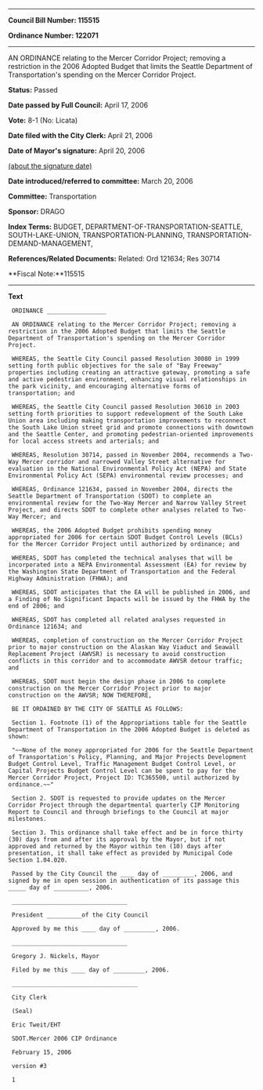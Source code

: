 

********

**Council Bill Number: 115515**
   
**Ordinance Number: 122071**
********

 AN ORDINANCE relating to the Mercer Corridor Project; removing a restriction in the 2006 Adopted Budget that limits the Seattle Department of Transportation's spending on the Mercer Corridor Project.

**Status:** Passed
   
**Date passed by Full Council:** April 17, 2006
   
**Vote:** 8-1 (No: Licata)
   
**Date filed with the City Clerk:** April 21, 2006
   
**Date of Mayor's signature:** April 20, 2006
   
[(about the signature date)](/~public/approvaldate.htm)
   
   
   
**Date introduced/referred to committee:** March 20, 2006
   
**Committee:** Transportation
   
**Sponsor:** DRAGO
   
   
**Index Terms:** BUDGET, DEPARTMENT-OF-TRANSPORTATION-SEATTLE, SOUTH-LAKE-UNION, TRANSPORTATION-PLANNING, TRANSPORTATION-DEMAND-MANAGEMENT,

**References/Related Documents:** Related: Ord 121634; Res 30714

**Fiscal Note:**115515

********

**Text**
   
```
 ORDINANCE _________________

 AN ORDINANCE relating to the Mercer Corridor Project; removing a restriction in the 2006 Adopted Budget that limits the Seattle Department of Transportation's spending on the Mercer Corridor Project.

 WHEREAS, the Seattle City Council passed Resolution 30080 in 1999 setting forth public objectives for the sale of "Bay Freeway" properties including creating an attractive gateway, promoting a safe and active pedestrian environment, enhancing visual relationships in the park vicinity, and encouraging alternative forms of transportation; and

 WHEREAS, the Seattle City Council passed Resolution 30610 in 2003 setting forth priorities to support redevelopment of the South Lake Union area including making transportation improvements to reconnect the South Lake Union street grid and promote connections with downtown and the Seattle Center, and promoting pedestrian-oriented improvements for local access streets and arterials; and

 WHEREAS, Resolution 30714, passed in November 2004, recommends a Two- Way Mercer corridor and narrowed Valley Street alternative for evaluation in the National Environmental Policy Act (NEPA) and State Environmental Policy Act (SEPA) environmental review processes; and

 WHEREAS, Ordinance 121634, passed in November 2004, directs the Seattle Department of Transportation (SDOT) to complete an environmental review for the Two-Way Mercer and Narrow Valley Street Project, and directs SDOT to complete other analyses related to Two- Way Mercer; and

 WHEREAS, the 2006 Adopted Budget prohibits spending money appropriated for 2006 for certain SDOT Budget Control Levels (BCLs) for the Mercer Corridor Project until authorized by ordinance; and

 WHEREAS, SDOT has completed the technical analyses that will be incorporated into a NEPA Environmental Assessment (EA) for review by the Washington State Department of Transportation and the Federal Highway Administration (FHWA); and

 WHEREAS, SDOT anticipates that the EA will be published in 2006, and a Finding of No Significant Impacts will be issued by the FHWA by the end of 2006; and

 WHEREAS, SDOT has completed all related analyses requested in Ordinance 121634; and

 WHEREAS, completion of construction on the Mercer Corridor Project prior to major construction on the Alaskan Way Viaduct and Seawall Replacement Project (AWVSR) is necessary to avoid construction conflicts in this corridor and to accommodate AWVSR detour traffic; and

 WHEREAS, SDOT must begin the design phase in 2006 to complete construction on the Mercer Corridor Project prior to major construction on the AWVSR; NOW THEREFORE,

 BE IT ORDAINED BY THE CITY OF SEATTLE AS FOLLOWS:

 Section 1. Footnote (1) of the Appropriations table for the Seattle Department of Transportation in the 2006 Adopted Budget is deleted as shown:

 "~~None of the money appropriated for 2006 for the Seattle Department of Transportation's Policy, Planning, and Major Projects Development Budget Control Level, Traffic Management Budget Control Level, or Capital Projects Budget Control Level can be spent to pay for the Mercer Corridor Project, Project ID: TC365500, until authorized by ordinance.~~"

 Section 2. SDOT is requested to provide updates on the Mercer Corridor Project through the departmental quarterly CIP Monitoring Report to Council and through briefings to the Council at major milestones.

 Section 3. This ordinance shall take effect and be in force thirty (30) days from and after its approval by the Mayor, but if not approved and returned by the Mayor within ten (10) days after presentation, it shall take effect as provided by Municipal Code Section 1.04.020.

 Passed by the City Council the ____ day of _________, 2006, and signed by me in open session in authentication of its passage this _____ day of __________, 2006.

 _________________________________

 President __________of the City Council

 Approved by me this ____ day of _________, 2006.

 _________________________________

 Gregory J. Nickels, Mayor

 Filed by me this ____ day of _________, 2006.

 ____________________________________

 City Clerk

 (Seal)

 Eric Tweit/EHT

 SDOT.Mercer 2006 CIP Ordinance

 February 15, 2006

 version #3

 1

```
